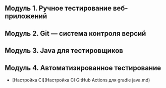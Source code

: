 ## Модуль 1. Ручное тестирование веб-приложений

## Модуль 2. Git — система контроля версий 

## Модуль 3. Java для тестировщиков

## Модуль 4. Автоматизированное тестирование

* [Настройка CI](Настройка CI GitHub Actions для gradle java.md)
